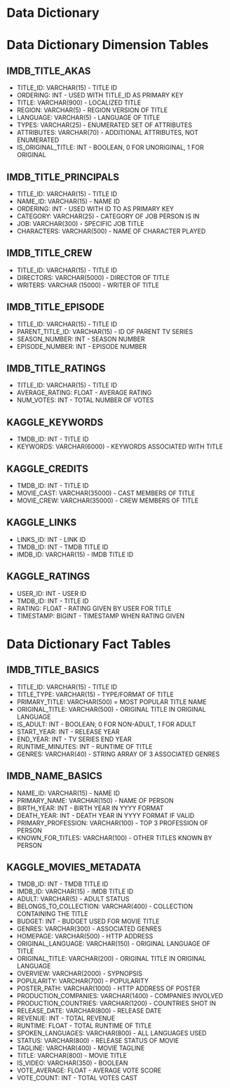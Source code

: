 # Data Dictionary

# **Data Dictionary Dimension Tables**
## IMDB_TITLE_AKAS
 * TITLE_ID: VARCHAR(15)  - TITLE ID
 * ORDERING: INT - USED WITH TITLE_ID AS PRIMARY KEY
 * TITLE: VARCHAR(900) - LOCALIZED TITLE
 * REGION: VARCHAR(5) - REGION VERSION OF TITLE
 * LANGUAGE: VARCHAR(5) - LANGUAGE OF TITLE 
 * TYPES: VARCHAR(25) - ENUMERATED SET OF ATTRIBUTES 
 * ATTRIBUTES: VARCHAR(70) - ADDITIONAL ATTRIBUTES, NOT ENUMERATED 
 * IS_ORIGINAL_TITLE: INT - BOOLEAN, 0 FOR UNORIGINAL, 1 FOR ORIGINAL
 
## IMDB_TITLE_PRINCIPALS
* TITLE_ID: VARCHAR(15) - TITLE ID 
* NAME_ID: VARCHAR(15) - NAME ID
* ORDERING: INT - USED WITH ID TO AS PRIMARY KEY
* CATEGORY: VARCHAR(25) - CATEGORY OF JOB PERSON IS IN
* JOB: VARCHAR(300) - SPECIFIC JOB TITLE 
* CHARACTERS: VARCHAR(500) - NAME OF CHARACTER PLAYED 

## IMDB_TITLE_CREW
* TITLE_ID: VARCHAR(15) - TITLE ID 
* DIRECTORS: VARCHAR(5000) - DIRECTOR OF TITLE
* WRITERS: VARCHAR (15000) - WRITER OF TITLE

## IMDB_TITLE_EPISODE
* TITLE_ID: VARCHAR(15) - TITLE ID 
* PARENT_TITLE_ID: VARCHAR(15) - ID OF PARENT TV SERIES 
* SEASON_NUMBER: INT - SEASON NUMBER
* EPISODE_NUMBER: INT - EPISODE NUMBER

## IMDB_TITLE_RATINGS
* TITLE_ID: VARCHAR(15) - TITLE ID 
* AVERAGE_RATING: FLOAT - AVERAGE RATING
* NUM_VOTES: INT - TOTAL NUMBER OF VOTES

## KAGGLE_KEYWORDS
* TMDB_ID: INT - TITLE ID
* KEYWORDS: VARCHAR(6000) - KEYWORDS ASSOCIATED WITH TITLE

## KAGGLE_CREDITS
* TMDB_ID: INT - TITLE ID
* MOVIE_CAST: VARCHAR(35000) - CAST MEMBERS OF TITLE
* MOVIE_CREW: VARCHAR(35000) - CREW MEMBERS OF TITLE

## KAGGLE_LINKS
* LINKS_ID: INT - LINK ID
* TMDB_ID: INT - TMDB TITLE ID
* IMDB_ID: VARCHAR(15) - IMDB TITLE ID

## KAGGLE_RATINGS
* USER_ID: INT - USER ID
* TMDB_ID: INT - TITLE ID
* RATING: FLOAT - RATING GIVEN BY USER FOR TITLE
* TIMESTAMP: BIGINT - TIMESTAMP WHEN RATING GIVEN

# **Data Dictionary Fact Tables**

## IMDB_TITLE_BASICS
* TITLE_ID: VARCHAR(15) - TITLE ID
* TITLE_TYPE: VARCHAR(15) - TYPE/FORMAT OF TITLE
* PRIMARY_TITLE: VARCHAR(500) = MOST POPULAR TITLE NAME
* ORIGINAL_TITLE: VARCHAR(500) - ORIGINAL TITLE IN ORIGINAL LANGUAGE
* IS_ADULT: INT - BOOLEAN; 0 FOR NON-ADULT, 1 FOR ADULT
* START_YEAR: INT - RELEASE YEAR
* END_YEAR: INT - TV SERIES END YEAR
* RUNTIME_MINUTES: INT - RUNTIME OF TITLE
* GENRES: VARCHAR(40) - STRING ARRAY OF 3 ASSOCIATED GENRES

## IMDB_NAME_BASICS
* NAME_ID: VARCHAR(15) - NAME ID
* PRIMARY_NAME: VARCHAR(150) - NAME OF PERSON
* BIRTH_YEAR: INT - BIRTH YEAR IN YYYY FORMAT
* DEATH_YEAR: INT - DEATH YEAR IN YYYY FORMAT IF VALID
* PRIMARY_PROFESSION: VARCHAR(100) - TOP 3 PROFESSION OF PERSON
* KNOWN_FOR_TITLES: VARCHAR(100) - OTHER TITLES KNOWN BY PERSON

## KAGGLE_MOVIES_METADATA
* TMDB_ID: INT - TMDB TITLE ID
* IMDB_ID: VARCHAR(15) - IMDB TITLE ID
* ADULT: VARCHAR(5) - ADULT STATUS
* BELONGS_TO_COLLECTION: VARCHAR(400) - COLLECTION CONTAINING THE TITLE
* BUDGET: INT - BUDGET USED FOR MOVIE TITLE
* GENRES: VARCHAR(300) - ASSOCIATED GENRES
* HOMEPAGE: VARCHAR(500) - HTTP ADDRESS
* ORIGINAL_LANGUAGE: VARCHAR(150) - ORIGINAL LANGUAGE OF TITLE
* ORIGINAL_TITLE: VARCHAR(200) - ORIGINAL TITLE IN ORIGINAL LANGUAGE
* OVERVIEW: VARCHAR(2000) - SYPNOPSIS
* POPULARITY: VARCHAR(700) - POPULARITY
* POSTER_PATH: VARCHAR(1000) - HTTP ADDRESS OF POSTER
* PRODUCTION_COMPANIES: VARCHAR(1400) - COMPANIES INVOLVED
* PRODUCTION_COUNTRIES: VARCHAR(1200) - COUNTRIES SHOT IN
* RELEASE_DATE: VARCHAR(800) - RELEASE DATE
* REVENUE: INT - TOTAL REVENUE
* RUNTIME: FLOAT - TOTAL RUNTIME OF TITLE
* SPOKEN_LANGUAGES: VARCHAR(800) - ALL LANGUAGES USED
* STATUS: VARCHAR(800) - RELEASE STATUS OF MOVIE
* TAGLINE: VARCHAR(400) - MOVIE TAGLINE
* TITLE: VARCHAR(800) - MOVIE TITLE
* IS_VIDEO: VARCHAR(350) - BOOLEAN 
* VOTE_AVERAGE: FLOAT - AVERAGE VOTE SCORE
* VOTE_COUNT: INT - TOTAL VOTES CAST





